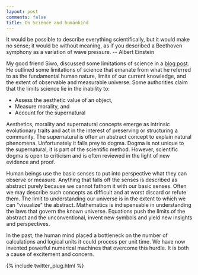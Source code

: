 ```yaml
---
layout: post
comments: false
title: On Science and humankind
---
```

<p class="message">
It would be possible to describe everything scientifically, but it would make no sense; 
it would be without meaning, as if you described a Beethoven symphony as a variation of wave pressure.
-- Albert Einstein
</p>

My good friend Siwo, discussed some limitations of science in a [blog post](https://www.linkedin.com/pulse/understanding-limits-science-key-solving-grand-challenges-siwo?trk=hb_ntf_MEGAPHONE_ARTICLE_POST).
He outlined some limitations of science
that emanate from what he referred to as the fundamental human nature, 
limits of our current knowledge, and the extent of observable and 
measurable universe. Some authorities claim that the limits science lie in the inability to:

* Assess the aesthetic value of an object,
* Measure morality, and
* Account for the supernatural

Aesthetics, morality and supernatural concepts emerge as intrinsic evolutionary traits and act in the interest of preserving or structuring a community.
The supernatural is often an abstract concept to explain natural phenomena. Unfortunately it falls prey to dogma. Dogma is not unique 
to the supernatural, it is part of the scientific method. However, scientific dogma is open to criticism and is often reviewed in the light of new evidence and proof.

Human beings use the basic senses to put into perspective what they can observe or measure. Anything that falls off the senses is described as abstract purely because we cannot fathom it with our basic senses. Often we may describe such concepts as difficult and at worst discard or refute them.
The limit to understanding our universe is in the extent to which we can "visualize" the abstract. Mathematics is indispensable in 
understanding the laws that govern the known universe. Equations push the limits of the abstract and the unconventional, invent new symbols
and yield new insights and perspectives. 

In the past, the human mind placed a bottleneck on the number of calculations and logical units it could process per unit time.
We have now invented powerful numerical machines that overcome this hurdle. It is both a cause of excitement and concern.

{% include twitter_plug.html %}

